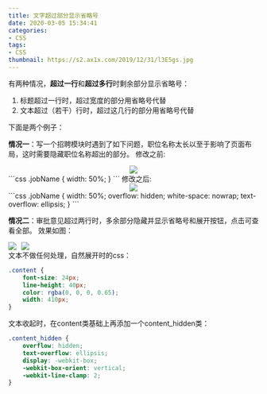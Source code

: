 ```yaml
---
title: 文字超过部分显示省略号
date: 2020-03-05 15:34:41
categories:
- CSS
tags:
- CSS
thumbnail: https://s2.ax1x.com/2019/12/31/l3E5gs.jpg
---
```

有两种情况，**超过一行**和**超过多行**时剩余部分显示省略号：
1. 标题超过一行时，超过宽度的部分用省略号代替
2. 文本超过（若干）行时，超过这几行的部分用省略号代替
<!-- more -->

下面是两个例子：

**情况一**：写一个招聘模块时遇到了如下问题，职位名称太长以至于影响了页面布局，这时需要隐藏职位名称超出的部分。
修改之前:
<div style="text-align:center;"><img src="/print2.png"></div>
```css
.jobName {
    width: 50%;
}
```
修改之后:
<div style="text-align:center;"><img src="/print1.png"></div>
```css
.jobName {
    width: 50%;
    overflow: hidden;
    white-space: nowrap;
    text-overflow: ellipsis;
}
```
  


**情况二**：审批意见超过两行时，多余部分隐藏并显示省略号和展开按钮，点击可查看全部。
效果如图：
<div style="display:flex;">
<img src="/print3.png">
<div style="width:10px;"></div>
<img src="/print4.png">
</div>
文本不做任何处理，自然展开时的<span class="backgroundBlock">css</span>：

```css
.content {
    font-size: 24px;
    line-height: 40px;
    color: rgba(0, 0, 0, 0.65);
    width: 410px;
}
```

文本收起时，在<span class="backgroundBlock">content</span>类基础上再添加一个<span class="backgroundBlock">content_hidden</span>类：
```css
.content_hidden {
    overflow: hidden;
    text-overflow: ellipsis;
    display: -webkit-box;
    -webkit-box-orient: vertical;
    -webkit-line-clamp: 2;
}
```